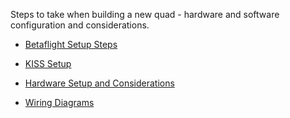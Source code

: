 Steps to take when building a new quad - hardware and software configuration and considerations. 

- [Betaflight Setup Steps](betaflight-setup.md)

- [KISS Setup](kiss-setup.md)

- [Hardware Setup and Considerations](hardware.md)

- [Wiring Diagrams](wiring-diagrams.md)
